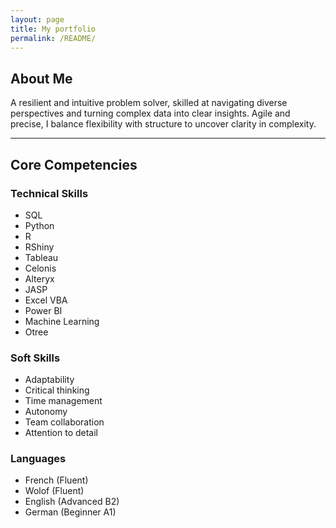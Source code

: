 ```yaml
---
layout: page
title: My portfolio
permalink: /README/
---
```


## About Me

A resilient and intuitive problem solver, skilled at navigating diverse perspectives and turning complex data into clear insights. Agile and precise, I balance flexibility with structure to uncover clarity in complexity.

---

## Core Competencies

### Technical Skills
- SQL
- Python
- R
- RShiny
- Tableau
- Celonis
- Alteryx
- JASP
- Excel VBA
- Power BI
- Machine Learning
- Otree

### Soft Skills
- Adaptability
- Critical thinking
- Time management
- Autonomy
- Team collaboration
- Attention to detail

### Languages
- French (Fluent)
- Wolof (Fluent)
- English (Advanced B2)
- German (Beginner A1)

